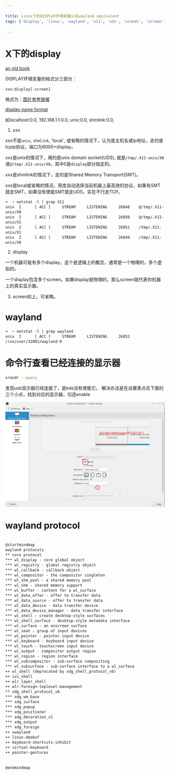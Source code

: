 ```yaml
---

title: Linux下的DISPLAY环境变量以及wayland equivalent
tags: ['display', 'linux', 'wayland', 'x11', 'uds', 'xrandr', 'screen']

---
```


# X下的display

[an old book](assets/graphics_admin_guide.pdf)

DISPLAY环境变量的格式分三部分：

`xxx:display[.screen]`

格式为：[图片参考链接](https://books.google.com.hk/books?redir_esc=y&hl=zh-CN&id=FNBQAAAAYAAJ&dq=shmlink&focus=searchwithinvolume&q=shmlink)

[display name format](assets/display_name_format.png)



如localhost:0.0, 192.168.1.1:0.0, unix:0.0, shmlink:0.0, 

1. xxx

xxx不是`unix`, `shmlink`, 'local`, 或省略的情况下，认为是主机名或ip地址，走的是tcpip协议，端口为6000+display。

xxx是unix的情况下，用的是unix domain socket(UDS), 就是`/tmp/.X11-unix/X0`或`@/tmp/.X11-unix/X0`，其中0是`display`部分指定的。

xxx是shmlink的情况下，走的是Shared Memory Transport(SMT)。

xxx是local或省略的情况，用库自动选择当前机器上最高效的协议，如果有SMT就走SMT，如果没有使能SMT就走UDS，实在不行走TCP。

```
➜  ~ netstat -l | grep X11
unix  2      [ ACC ]     STREAM     LISTENING     26848    @/tmp/.X11-unix/X0
unix  2      [ ACC ]     STREAM     LISTENING     26850    @/tmp/.X11-unix/X1
unix  2      [ ACC ]     STREAM     LISTENING     26851    /tmp/.X11-unix/X1
unix  2      [ ACC ]     STREAM     LISTENING     26849    /tmp/.X11-unix/X0

```

2. display

一个机器可能有多个display，这个是逻辑上的概念，通常是一个物理的，多个虚拟的。

一个display包含多个screen。如果display是物理的，那么screen就代表你机器上的真实显示器。

3. screen如上，可省略。


# wayland

```
➜  ~ netstat -l | grep wayland
unix  2      [ ACC ]     STREAM     LISTENING     26852    /run/user/32001/wayland-0
```



# 命令行查看已经连接的显示器

```bash
xrandr --query
```

发现usb显示器已经连接了，是kde没有使能它。
解决办法是在设置里点击下面的三个小点，找到对应的显示器，勾选enable

![](assets/monitor_settings_kde.png)


# wayland protocol

```plantuml

@startmindmap
wayland protocols 
** core protocol
*** wl_display - core global object
*** wl_registry - global registry object
*** wl_callback - callback object
*** wl_compositor - the compositor singleton
*** wl_shm_pool - a shared memory pool
*** wl_shm - shared memory support
*** wl_buffer - content for a wl_surface
*** wl_data_offer - offer to transfer data
*** wl_data_source - offer to transfer data
*** wl_data_device - data transfer device
*** wl_data_device_manager - data transfer interface
*** wl_shell - create desktop-style surfaces
*** wl_shell_surface - desktop-style metadata interface
*** wl_surface - an onscreen surface
*** wl_seat - group of input devices
*** wl_pointer - pointer input device
*** wl_keyboard - keyboard input device
*** wl_touch - touchscreen input device
*** wl_output - compositor output region
*** wl_region - region interface
*** wl_subcompositor - sub-surface compositing
*** wl_subsurface - sub-surface interface to a wl_surface
++ wl_shell (deprecated by xdg_shell_protocol_v6)
++ ivi_shell 
++ wlr_layer_shell
++ wlr-foreign-toplevel-management
** xdg_shell_protocol_v6
*** xdg_wm_base
*** xdg_surface
*** xdg_popup
*** xdg_positioner
*** xdg_decoration_v1
*** xdg_output
*** xdg_foreign
++ xwayland
++ linux-dmabuf
++ keyboard-shortcuts-inhibit
++ virtual-keyboard
++ pointer-gestures


@endmindmap
```

